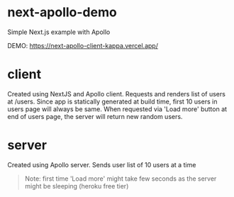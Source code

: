 # next-apollo-demo
Simple Next.js example with Apollo

DEMO:  https://next-apollo-client-kappa.vercel.app/

# client
Created using NextJS and Apollo client. Requests and renders list of users at /users. Since app is statically generated at build time, first 10 users in users page will always be same. When requested via 'Load more' button at end of users page, the server will return new random users.

# server
Created using Apollo server. Sends user list of 10 users at a time

> Note: first time 'Load more' might take few seconds as the server might be sleeping (heroku free tier)
